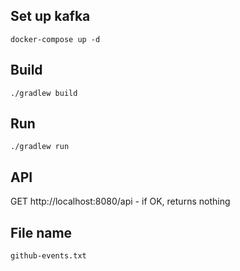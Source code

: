 ## Set up kafka
`docker-compose up -d`

## Build
`./gradlew build`

## Run
`./gradlew run`

## API
GET http://localhost:8080/api - if OK, returns nothing

## File name
`github-events.txt`
